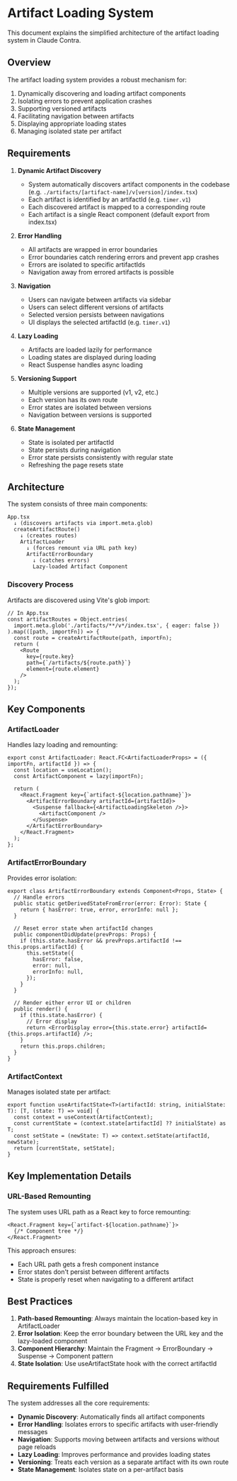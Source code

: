 # Artifact Loading System

This document explains the simplified architecture of the artifact loading system in Claude Contra.

## Overview

The artifact loading system provides a robust mechanism for:

1. Dynamically discovering and loading artifact components
2. Isolating errors to prevent application crashes
3. Supporting versioned artifacts
4. Facilitating navigation between artifacts
5. Displaying appropriate loading states
6. Managing isolated state per artifact

## Requirements

1. **Dynamic Artifact Discovery**
   - System automatically discovers artifact components in the codebase (e.g. `./artifacts/[artifact-name]/v[version]/index.tsx`)
   - Each artifact is identified by an artifactId (e.g. `timer.v1`)
   - Each discovered artifact is mapped to a corresponding route
   - Each artifact is a single React component (default export from index.tsx)

2. **Error Handling**
   - All artifacts are wrapped in error boundaries
   - Error boundaries catch rendering errors and prevent app crashes
   - Errors are isolated to specific artifactIds
   - Navigation away from errored artifacts is possible

3. **Navigation**
   - Users can navigate between artifacts via sidebar
   - Users can select different versions of artifacts
   - Selected version persists between navigations
   - UI displays the selected artifactId (e.g. `timer.v1`)

4. **Lazy Loading**
   - Artifacts are loaded lazily for performance
   - Loading states are displayed during loading
   - React Suspense handles async loading

5. **Versioning Support**
   - Multiple versions are supported (v1, v2, etc.)
   - Each version has its own route
   - Error states are isolated between versions
   - Navigation between versions is supported

6. **State Management**
   - State is isolated per artifactId
   - State persists during navigation
   - Error state persists consistently with regular state
   - Refreshing the page resets state

## Architecture

The system consists of three main components:

```
App.tsx
  ↓ (discovers artifacts via import.meta.glob)
  createArtifactRoute()
    ↓ (creates routes)
    ArtifactLoader
      ↓ (forces remount via URL path key)
      ArtifactErrorBoundary
        ↓ (catches errors)
        Lazy-loaded Artifact Component
```

### Discovery Process

Artifacts are discovered using Vite's glob import:

```tsx
// In App.tsx
const artifactRoutes = Object.entries(
  import.meta.glob('./artifacts/**/v*/index.tsx', { eager: false })
).map(([path, importFn]) => {
  const route = createArtifactRoute(path, importFn);
  return (
    <Route
      key={route.key}
      path={`/artifacts/${route.path}`}
      element={route.element}
    />
  );
});
```

## Key Components

### ArtifactLoader

Handles lazy loading and remounting:

```tsx
export const ArtifactLoader: React.FC<ArtifactLoaderProps> = ({ importFn, artifactId }) => {
  const location = useLocation();
  const ArtifactComponent = lazy(importFn);
  
  return (
    <React.Fragment key={`artifact-${location.pathname}`}>
      <ArtifactErrorBoundary artifactId={artifactId}>
        <Suspense fallback={<ArtifactLoadingSkeleton />}>
          <ArtifactComponent />
        </Suspense>
      </ArtifactErrorBoundary>
    </React.Fragment>
  );
};
```

### ArtifactErrorBoundary

Provides error isolation:

```tsx
export class ArtifactErrorBoundary extends Component<Props, State> {
  // Handle errors
  public static getDerivedStateFromError(error: Error): State {
    return { hasError: true, error, errorInfo: null };
  }
  
  // Reset error state when artifactId changes
  public componentDidUpdate(prevProps: Props) {
    if (this.state.hasError && prevProps.artifactId !== this.props.artifactId) {
      this.setState({
        hasError: false,
        error: null,
        errorInfo: null,
      });
    }
  }
  
  // Render either error UI or children
  public render() {
    if (this.state.hasError) {
      // Error display
      return <ErrorDisplay error={this.state.error} artifactId={this.props.artifactId} />;
    }
    return this.props.children;
  }
}
```

### ArtifactContext

Manages isolated state per artifact:

```tsx
export function useArtifactState<T>(artifactId: string, initialState: T): [T, (state: T) => void] {
  const context = useContext(ArtifactContext);
  const currentState = (context.state[artifactId] ?? initialState) as T;
  const setState = (newState: T) => context.setState(artifactId, newState);
  return [currentState, setState];
}
```

## Key Implementation Details

### URL-Based Remounting

The system uses URL path as a React key to force remounting:

```tsx
<React.Fragment key={`artifact-${location.pathname}`}>
  {/* Component tree */}
</React.Fragment>
```

This approach ensures:
- Each URL path gets a fresh component instance
- Error states don't persist between different artifacts
- State is properly reset when navigating to a different artifact

## Best Practices

1. **Path-based Remounting**: Always maintain the location-based key in ArtifactLoader
2. **Error Isolation**: Keep the error boundary between the URL key and the lazy-loaded component
3. **Component Hierarchy**: Maintain the Fragment → ErrorBoundary → Suspense → Component pattern
4. **State Isolation**: Use useArtifactState hook with the correct artifactId

## Requirements Fulfilled

The system addresses all the core requirements:

- **Dynamic Discovery**: Automatically finds all artifact components
- **Error Handling**: Isolates errors to specific artifacts with user-friendly messages
- **Navigation**: Supports moving between artifacts and versions without page reloads
- **Lazy Loading**: Improves performance and provides loading states 
- **Versioning**: Treats each version as a separate artifact with its own route
- **State Management**: Isolates state on a per-artifact basis 